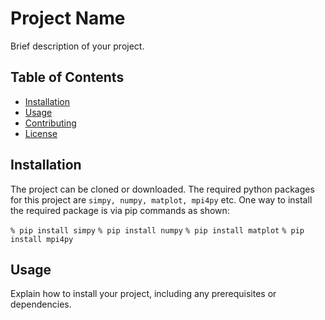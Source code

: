 # Project Name

Brief description of your project.

## Table of Contents

- [Installation](#installation)
- [Usage](#usage)
- [Contributing](#contributing)
- [License](#license)

## Installation

The project can be cloned or downloaded. The required python packages for this project are ```simpy, numpy, matplot, mpi4py``` etc. One way to install the required package is via pip commands as shown: 

```% pip install simpy```
```% pip install numpy```
```% pip install matplot```
```% pip install mpi4py```

## Usage

Explain how to install your project, including any prerequisites or dependencies.

